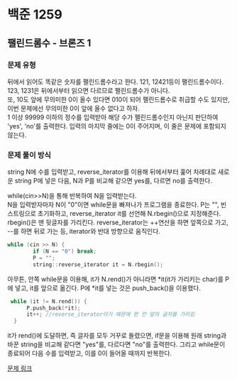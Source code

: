 # 백준 1259
## 팰린드롬수 - 브론즈 1
### 문제 유형

뒤에서 읽어도 똑같은 숫자를 팰린드롬수라고 한다. 121, 12421등이 팰린드롬수이다. 123, 1231은 뒤에서부터
읽으면 다르므로 팰린드롬수가 아니다.   
또, 10도 앞에 무의미한 0이 올수 있다면 010이 되어 팰린드롬수로 취급할 수도 있지만, 이번 문제에선
무의미한 0이 앞에 올수 없다고 하자.   
1 이상 99999 이하의 정수를 입력받아 해당 수가 팰린드롬수인지 아닌지
판단하여 'yes', 'no'를 출력한다. 입력의 마지막 줄에는 0이 주어지며, 이 줄은 문제에 포함되지 않는다.

### 문제 풀이 방식

string N에 수를 입력받고, reverse_iterator를 이용해 뒤에서부터 훑어 차례대로 새로운 string P에 
넣은 다음, N과 P를 비교해 같으면 yes를, 다르면 no를 출력한다.

while(cin>>N)을 통해 반복하여 N을 입력받는다.   
N을 입력받자마자 N이 "0"이면 while문을 빠져나가 프로그램을 종료한다. P는 "", 빈 스트링으로 초기화하고,
reverse_iterator it를 선언해 N.rbegin()으로 지정해준다.    
rbegin()은 맨 뒷글자를 가리킨다.
reverse_iterator는 ++연산을 하면 앞쪽으로 가고, --를 하면 뒤로 가는 등, iterator와 반대 방향으로
움직인다.
~~~cpp
while (cin >> N) {
        if (N == "0") break;
        P = "";
        string::reverse_iterator it = N.rbegin();
~~~

아무튼, 안쪽 while문을 이용해, it가 N.rend()가 아니라면 *it(it가 가리키는 char)를 P에 넣고, it를
앞으로 옮긴다. P에 *it를 넣는 것은 push_back()을 이용했다.
~~~cpp
 while (it != N.rend()) {
      P.push_back(*it);
      it++; //reverse_iterator이기 때문에 한 칸 앞의 글자를 가리킴
  }
~~~
it가 rend()에 도달하면, 즉 글자를 모두 거꾸로 돌렸으면, if문을 이용해 원래 string과 바꾼 string을
비교해 같다면 "yes"를, 다르다면 "no"를 출력한다.
그리고 while문이 종료되어 다음 수를 입력받고, 이를 0이 들어올 때까지 반복한다.

[문제 링크](https://github.com/tyshim0118/BJ-Codes/blob/main/BJ1259.cpp)
